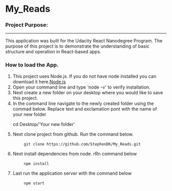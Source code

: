 # My_Reads


<h3>Project Purpose:</h3>

<hr>

<p>This application was built for the Udacity React Nanodegree Program. The purpose of this project is to demonstrate the understanding of basic structure and operation in React-based apps.</p>

<h3>How to load the App.</h3>
<ol>
<li>This project uses Node.js. If you do not have node installed you can download it here.<a href="https://nodejs.org/en/download/">Node.js</a></li>

<li>Open your command line and type 'node -v' to verify installation.</li>

<li>Next create a new folder on your desktop where you would like to save this project.</li>

<li>In the command line navigate to the newly created folder using the commad below. Replace text and exclamation pont with the name of your new folder</li>
<p>cd Desktop/'Your new folder'</p>

<li>Next clone project from github. Run the command below.</li>
<pre>
	<code>git clone https://github.com/StephenDK/My_Reads.git</code>
</pre>


<li>Next install dependencies from node. rRn command below</li>
<pre>
	<code>npm install</code>
</pre>


<li>Last run the application server with the command below</li>
<pre>
	<code>npm start</code>
</pre>

</ol>

